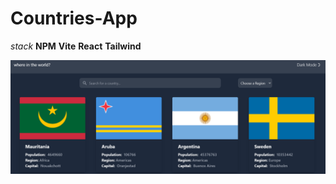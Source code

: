 # Countries-App

_stack_
**NPM**
**Vite**
**React**
**Tailwind**

![img app](src/assets/Screenshot%202022-12-04%20at%2015-22-11%20Vite%20React.png)
